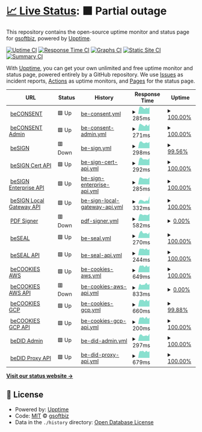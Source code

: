 # [📈 Live Status](https://gsoftbiz.github.io/upptime): <!--live status--> **🟧 Partial outage**

This repository contains the open-source uptime monitor and status page for [gsoftbiz](https://gsoftbiz.github.io/upptime), powered by [Upptime](https://github.com/upptime/upptime).

[![Uptime CI](https://github.com/gsoftbiz/upptime/workflows/Uptime%20CI/badge.svg)](https://github.com/gsoftbiz/upptime/actions?query=workflow%3A%22Uptime+CI%22)
[![Response Time CI](https://github.com/gsoftbiz/upptime/workflows/Response%20Time%20CI/badge.svg)](https://github.com/gsoftbiz/upptime/actions?query=workflow%3A%22Response+Time+CI%22)
[![Graphs CI](https://github.com/gsoftbiz/upptime/workflows/Graphs%20CI/badge.svg)](https://github.com/gsoftbiz/upptime/actions?query=workflow%3A%22Graphs+CI%22)
[![Static Site CI](https://github.com/gsoftbiz/upptime/workflows/Static%20Site%20CI/badge.svg)](https://github.com/gsoftbiz/upptime/actions?query=workflow%3A%22Static+Site+CI%22)
[![Summary CI](https://github.com/gsoftbiz/upptime/workflows/Summary%20CI/badge.svg)](https://github.com/gsoftbiz/upptime/actions?query=workflow%3A%22Summary+CI%22)

With [Upptime](https://upptime.js.org), you can get your own unlimited and free uptime monitor and status page, powered entirely by a GitHub repository. We use [Issues](https://github.com/gsoftbiz/upptime/issues) as incident reports, [Actions](https://github.com/gsoftbiz/upptime/actions) as uptime monitors, and [Pages](https://gsoftbiz.github.io/upptime) for the status page.

<!--start: status pages-->
<!-- This summary is generated by Upptime (https://github.com/upptime/upptime) -->
<!-- Do not edit this manually, your changes will be overwritten -->
<!-- prettier-ignore -->
| URL | Status | History | Response Time | Uptime |
| --- | ------ | ------- | ------------- | ------ |
| <img alt="" src="https://icons.duckduckgo.com/ip3/www.beconsent.tech.ico" height="13"> [beCONSENT](https://www.beconsent.tech) | 🟩 Up | [be-consent.yml](https://github.com/GSoftbiz/upptime/commits/HEAD/history/be-consent.yml) | <details><summary><img alt="Response time graph" src="./graphs/be-consent/response-time-week.png" height="20"> 285ms</summary><br><a href="https://gsoftbiz.github.io/upptime/history/be-consent"><img alt="Response time 362" src="https://img.shields.io/endpoint?url=https%3A%2F%2Fraw.githubusercontent.com%2FGSoftbiz%2Fupptime%2FHEAD%2Fapi%2Fbe-consent%2Fresponse-time.json"></a><br><a href="https://gsoftbiz.github.io/upptime/history/be-consent"><img alt="24-hour response time 311" src="https://img.shields.io/endpoint?url=https%3A%2F%2Fraw.githubusercontent.com%2FGSoftbiz%2Fupptime%2FHEAD%2Fapi%2Fbe-consent%2Fresponse-time-day.json"></a><br><a href="https://gsoftbiz.github.io/upptime/history/be-consent"><img alt="7-day response time 285" src="https://img.shields.io/endpoint?url=https%3A%2F%2Fraw.githubusercontent.com%2FGSoftbiz%2Fupptime%2FHEAD%2Fapi%2Fbe-consent%2Fresponse-time-week.json"></a><br><a href="https://gsoftbiz.github.io/upptime/history/be-consent"><img alt="30-day response time 301" src="https://img.shields.io/endpoint?url=https%3A%2F%2Fraw.githubusercontent.com%2FGSoftbiz%2Fupptime%2FHEAD%2Fapi%2Fbe-consent%2Fresponse-time-month.json"></a><br><a href="https://gsoftbiz.github.io/upptime/history/be-consent"><img alt="1-year response time 362" src="https://img.shields.io/endpoint?url=https%3A%2F%2Fraw.githubusercontent.com%2FGSoftbiz%2Fupptime%2FHEAD%2Fapi%2Fbe-consent%2Fresponse-time-year.json"></a></details> | <details><summary><a href="https://gsoftbiz.github.io/upptime/history/be-consent">100.00%</a></summary><a href="https://gsoftbiz.github.io/upptime/history/be-consent"><img alt="All-time uptime 99.29%" src="https://img.shields.io/endpoint?url=https%3A%2F%2Fraw.githubusercontent.com%2FGSoftbiz%2Fupptime%2FHEAD%2Fapi%2Fbe-consent%2Fuptime.json"></a><br><a href="https://gsoftbiz.github.io/upptime/history/be-consent"><img alt="24-hour uptime 100.00%" src="https://img.shields.io/endpoint?url=https%3A%2F%2Fraw.githubusercontent.com%2FGSoftbiz%2Fupptime%2FHEAD%2Fapi%2Fbe-consent%2Fuptime-day.json"></a><br><a href="https://gsoftbiz.github.io/upptime/history/be-consent"><img alt="7-day uptime 100.00%" src="https://img.shields.io/endpoint?url=https%3A%2F%2Fraw.githubusercontent.com%2FGSoftbiz%2Fupptime%2FHEAD%2Fapi%2Fbe-consent%2Fuptime-week.json"></a><br><a href="https://gsoftbiz.github.io/upptime/history/be-consent"><img alt="30-day uptime 100.00%" src="https://img.shields.io/endpoint?url=https%3A%2F%2Fraw.githubusercontent.com%2FGSoftbiz%2Fupptime%2FHEAD%2Fapi%2Fbe-consent%2Fuptime-month.json"></a><br><a href="https://gsoftbiz.github.io/upptime/history/be-consent"><img alt="1-year uptime 99.29%" src="https://img.shields.io/endpoint?url=https%3A%2F%2Fraw.githubusercontent.com%2FGSoftbiz%2Fupptime%2FHEAD%2Fapi%2Fbe-consent%2Fuptime-year.json"></a></details>
| <img alt="" src="https://icons.duckduckgo.com/ip3/admin.beconsent.tech.ico" height="13"> [beCONSENT Admin](https://admin.beconsent.tech) | 🟩 Up | [be-consent-admin.yml](https://github.com/GSoftbiz/upptime/commits/HEAD/history/be-consent-admin.yml) | <details><summary><img alt="Response time graph" src="./graphs/be-consent-admin/response-time-week.png" height="20"> 271ms</summary><br><a href="https://gsoftbiz.github.io/upptime/history/be-consent-admin"><img alt="Response time 341" src="https://img.shields.io/endpoint?url=https%3A%2F%2Fraw.githubusercontent.com%2FGSoftbiz%2Fupptime%2FHEAD%2Fapi%2Fbe-consent-admin%2Fresponse-time.json"></a><br><a href="https://gsoftbiz.github.io/upptime/history/be-consent-admin"><img alt="24-hour response time 315" src="https://img.shields.io/endpoint?url=https%3A%2F%2Fraw.githubusercontent.com%2FGSoftbiz%2Fupptime%2FHEAD%2Fapi%2Fbe-consent-admin%2Fresponse-time-day.json"></a><br><a href="https://gsoftbiz.github.io/upptime/history/be-consent-admin"><img alt="7-day response time 271" src="https://img.shields.io/endpoint?url=https%3A%2F%2Fraw.githubusercontent.com%2FGSoftbiz%2Fupptime%2FHEAD%2Fapi%2Fbe-consent-admin%2Fresponse-time-week.json"></a><br><a href="https://gsoftbiz.github.io/upptime/history/be-consent-admin"><img alt="30-day response time 280" src="https://img.shields.io/endpoint?url=https%3A%2F%2Fraw.githubusercontent.com%2FGSoftbiz%2Fupptime%2FHEAD%2Fapi%2Fbe-consent-admin%2Fresponse-time-month.json"></a><br><a href="https://gsoftbiz.github.io/upptime/history/be-consent-admin"><img alt="1-year response time 341" src="https://img.shields.io/endpoint?url=https%3A%2F%2Fraw.githubusercontent.com%2FGSoftbiz%2Fupptime%2FHEAD%2Fapi%2Fbe-consent-admin%2Fresponse-time-year.json"></a></details> | <details><summary><a href="https://gsoftbiz.github.io/upptime/history/be-consent-admin">100.00%</a></summary><a href="https://gsoftbiz.github.io/upptime/history/be-consent-admin"><img alt="All-time uptime 99.29%" src="https://img.shields.io/endpoint?url=https%3A%2F%2Fraw.githubusercontent.com%2FGSoftbiz%2Fupptime%2FHEAD%2Fapi%2Fbe-consent-admin%2Fuptime.json"></a><br><a href="https://gsoftbiz.github.io/upptime/history/be-consent-admin"><img alt="24-hour uptime 100.00%" src="https://img.shields.io/endpoint?url=https%3A%2F%2Fraw.githubusercontent.com%2FGSoftbiz%2Fupptime%2FHEAD%2Fapi%2Fbe-consent-admin%2Fuptime-day.json"></a><br><a href="https://gsoftbiz.github.io/upptime/history/be-consent-admin"><img alt="7-day uptime 100.00%" src="https://img.shields.io/endpoint?url=https%3A%2F%2Fraw.githubusercontent.com%2FGSoftbiz%2Fupptime%2FHEAD%2Fapi%2Fbe-consent-admin%2Fuptime-week.json"></a><br><a href="https://gsoftbiz.github.io/upptime/history/be-consent-admin"><img alt="30-day uptime 100.00%" src="https://img.shields.io/endpoint?url=https%3A%2F%2Fraw.githubusercontent.com%2FGSoftbiz%2Fupptime%2FHEAD%2Fapi%2Fbe-consent-admin%2Fuptime-month.json"></a><br><a href="https://gsoftbiz.github.io/upptime/history/be-consent-admin"><img alt="1-year uptime 99.29%" src="https://img.shields.io/endpoint?url=https%3A%2F%2Fraw.githubusercontent.com%2FGSoftbiz%2Fupptime%2FHEAD%2Fapi%2Fbe-consent-admin%2Fuptime-year.json"></a></details>
| <img alt="" src="https://icons.duckduckgo.com/ip3/rst.besign.app.ico" height="13"> [beSIGN](https://rst.besign.app) | 🟥 Down | [be-sign.yml](https://github.com/GSoftbiz/upptime/commits/HEAD/history/be-sign.yml) | <details><summary><img alt="Response time graph" src="./graphs/be-sign/response-time-week.png" height="20"> 298ms</summary><br><a href="https://gsoftbiz.github.io/upptime/history/be-sign"><img alt="Response time 417" src="https://img.shields.io/endpoint?url=https%3A%2F%2Fraw.githubusercontent.com%2FGSoftbiz%2Fupptime%2FHEAD%2Fapi%2Fbe-sign%2Fresponse-time.json"></a><br><a href="https://gsoftbiz.github.io/upptime/history/be-sign"><img alt="24-hour response time 293" src="https://img.shields.io/endpoint?url=https%3A%2F%2Fraw.githubusercontent.com%2FGSoftbiz%2Fupptime%2FHEAD%2Fapi%2Fbe-sign%2Fresponse-time-day.json"></a><br><a href="https://gsoftbiz.github.io/upptime/history/be-sign"><img alt="7-day response time 298" src="https://img.shields.io/endpoint?url=https%3A%2F%2Fraw.githubusercontent.com%2FGSoftbiz%2Fupptime%2FHEAD%2Fapi%2Fbe-sign%2Fresponse-time-week.json"></a><br><a href="https://gsoftbiz.github.io/upptime/history/be-sign"><img alt="30-day response time 305" src="https://img.shields.io/endpoint?url=https%3A%2F%2Fraw.githubusercontent.com%2FGSoftbiz%2Fupptime%2FHEAD%2Fapi%2Fbe-sign%2Fresponse-time-month.json"></a><br><a href="https://gsoftbiz.github.io/upptime/history/be-sign"><img alt="1-year response time 417" src="https://img.shields.io/endpoint?url=https%3A%2F%2Fraw.githubusercontent.com%2FGSoftbiz%2Fupptime%2FHEAD%2Fapi%2Fbe-sign%2Fresponse-time-year.json"></a></details> | <details><summary><a href="https://gsoftbiz.github.io/upptime/history/be-sign">99.56%</a></summary><a href="https://gsoftbiz.github.io/upptime/history/be-sign"><img alt="All-time uptime 97.50%" src="https://img.shields.io/endpoint?url=https%3A%2F%2Fraw.githubusercontent.com%2FGSoftbiz%2Fupptime%2FHEAD%2Fapi%2Fbe-sign%2Fuptime.json"></a><br><a href="https://gsoftbiz.github.io/upptime/history/be-sign"><img alt="24-hour uptime 96.95%" src="https://img.shields.io/endpoint?url=https%3A%2F%2Fraw.githubusercontent.com%2FGSoftbiz%2Fupptime%2FHEAD%2Fapi%2Fbe-sign%2Fuptime-day.json"></a><br><a href="https://gsoftbiz.github.io/upptime/history/be-sign"><img alt="7-day uptime 99.56%" src="https://img.shields.io/endpoint?url=https%3A%2F%2Fraw.githubusercontent.com%2FGSoftbiz%2Fupptime%2FHEAD%2Fapi%2Fbe-sign%2Fuptime-week.json"></a><br><a href="https://gsoftbiz.github.io/upptime/history/be-sign"><img alt="30-day uptime 99.90%" src="https://img.shields.io/endpoint?url=https%3A%2F%2Fraw.githubusercontent.com%2FGSoftbiz%2Fupptime%2FHEAD%2Fapi%2Fbe-sign%2Fuptime-month.json"></a><br><a href="https://gsoftbiz.github.io/upptime/history/be-sign"><img alt="1-year uptime 97.50%" src="https://img.shields.io/endpoint?url=https%3A%2F%2Fraw.githubusercontent.com%2FGSoftbiz%2Fupptime%2FHEAD%2Fapi%2Fbe-sign%2Fuptime-year.json"></a></details>
| <img alt="" src="https://icons.duckduckgo.com/ip3/crt.besign.app.ico" height="13"> [beSIGN Cert API](https://crt.besign.app/api/v1) | 🟩 Up | [be-sign-cert-api.yml](https://github.com/GSoftbiz/upptime/commits/HEAD/history/be-sign-cert-api.yml) | <details><summary><img alt="Response time graph" src="./graphs/be-sign-cert-api/response-time-week.png" height="20"> 292ms</summary><br><a href="https://gsoftbiz.github.io/upptime/history/be-sign-cert-api"><img alt="Response time 290" src="https://img.shields.io/endpoint?url=https%3A%2F%2Fraw.githubusercontent.com%2FGSoftbiz%2Fupptime%2FHEAD%2Fapi%2Fbe-sign-cert-api%2Fresponse-time.json"></a><br><a href="https://gsoftbiz.github.io/upptime/history/be-sign-cert-api"><img alt="24-hour response time 321" src="https://img.shields.io/endpoint?url=https%3A%2F%2Fraw.githubusercontent.com%2FGSoftbiz%2Fupptime%2FHEAD%2Fapi%2Fbe-sign-cert-api%2Fresponse-time-day.json"></a><br><a href="https://gsoftbiz.github.io/upptime/history/be-sign-cert-api"><img alt="7-day response time 292" src="https://img.shields.io/endpoint?url=https%3A%2F%2Fraw.githubusercontent.com%2FGSoftbiz%2Fupptime%2FHEAD%2Fapi%2Fbe-sign-cert-api%2Fresponse-time-week.json"></a><br><a href="https://gsoftbiz.github.io/upptime/history/be-sign-cert-api"><img alt="30-day response time 296" src="https://img.shields.io/endpoint?url=https%3A%2F%2Fraw.githubusercontent.com%2FGSoftbiz%2Fupptime%2FHEAD%2Fapi%2Fbe-sign-cert-api%2Fresponse-time-month.json"></a><br><a href="https://gsoftbiz.github.io/upptime/history/be-sign-cert-api"><img alt="1-year response time 290" src="https://img.shields.io/endpoint?url=https%3A%2F%2Fraw.githubusercontent.com%2FGSoftbiz%2Fupptime%2FHEAD%2Fapi%2Fbe-sign-cert-api%2Fresponse-time-year.json"></a></details> | <details><summary><a href="https://gsoftbiz.github.io/upptime/history/be-sign-cert-api">100.00%</a></summary><a href="https://gsoftbiz.github.io/upptime/history/be-sign-cert-api"><img alt="All-time uptime 99.82%" src="https://img.shields.io/endpoint?url=https%3A%2F%2Fraw.githubusercontent.com%2FGSoftbiz%2Fupptime%2FHEAD%2Fapi%2Fbe-sign-cert-api%2Fuptime.json"></a><br><a href="https://gsoftbiz.github.io/upptime/history/be-sign-cert-api"><img alt="24-hour uptime 100.00%" src="https://img.shields.io/endpoint?url=https%3A%2F%2Fraw.githubusercontent.com%2FGSoftbiz%2Fupptime%2FHEAD%2Fapi%2Fbe-sign-cert-api%2Fuptime-day.json"></a><br><a href="https://gsoftbiz.github.io/upptime/history/be-sign-cert-api"><img alt="7-day uptime 100.00%" src="https://img.shields.io/endpoint?url=https%3A%2F%2Fraw.githubusercontent.com%2FGSoftbiz%2Fupptime%2FHEAD%2Fapi%2Fbe-sign-cert-api%2Fuptime-week.json"></a><br><a href="https://gsoftbiz.github.io/upptime/history/be-sign-cert-api"><img alt="30-day uptime 100.00%" src="https://img.shields.io/endpoint?url=https%3A%2F%2Fraw.githubusercontent.com%2FGSoftbiz%2Fupptime%2FHEAD%2Fapi%2Fbe-sign-cert-api%2Fuptime-month.json"></a><br><a href="https://gsoftbiz.github.io/upptime/history/be-sign-cert-api"><img alt="1-year uptime 99.82%" src="https://img.shields.io/endpoint?url=https%3A%2F%2Fraw.githubusercontent.com%2FGSoftbiz%2Fupptime%2FHEAD%2Fapi%2Fbe-sign-cert-api%2Fuptime-year.json"></a></details>
| <img alt="" src="https://icons.duckduckgo.com/ip3/enterprise.besign.app.ico" height="13"> [beSIGN Enterprise API](https://enterprise.besign.app/api/v1) | 🟩 Up | [be-sign-enterprise-api.yml](https://github.com/GSoftbiz/upptime/commits/HEAD/history/be-sign-enterprise-api.yml) | <details><summary><img alt="Response time graph" src="./graphs/be-sign-enterprise-api/response-time-week.png" height="20"> 285ms</summary><br><a href="https://gsoftbiz.github.io/upptime/history/be-sign-enterprise-api"><img alt="Response time 316" src="https://img.shields.io/endpoint?url=https%3A%2F%2Fraw.githubusercontent.com%2FGSoftbiz%2Fupptime%2FHEAD%2Fapi%2Fbe-sign-enterprise-api%2Fresponse-time.json"></a><br><a href="https://gsoftbiz.github.io/upptime/history/be-sign-enterprise-api"><img alt="24-hour response time 329" src="https://img.shields.io/endpoint?url=https%3A%2F%2Fraw.githubusercontent.com%2FGSoftbiz%2Fupptime%2FHEAD%2Fapi%2Fbe-sign-enterprise-api%2Fresponse-time-day.json"></a><br><a href="https://gsoftbiz.github.io/upptime/history/be-sign-enterprise-api"><img alt="7-day response time 285" src="https://img.shields.io/endpoint?url=https%3A%2F%2Fraw.githubusercontent.com%2FGSoftbiz%2Fupptime%2FHEAD%2Fapi%2Fbe-sign-enterprise-api%2Fresponse-time-week.json"></a><br><a href="https://gsoftbiz.github.io/upptime/history/be-sign-enterprise-api"><img alt="30-day response time 286" src="https://img.shields.io/endpoint?url=https%3A%2F%2Fraw.githubusercontent.com%2FGSoftbiz%2Fupptime%2FHEAD%2Fapi%2Fbe-sign-enterprise-api%2Fresponse-time-month.json"></a><br><a href="https://gsoftbiz.github.io/upptime/history/be-sign-enterprise-api"><img alt="1-year response time 316" src="https://img.shields.io/endpoint?url=https%3A%2F%2Fraw.githubusercontent.com%2FGSoftbiz%2Fupptime%2FHEAD%2Fapi%2Fbe-sign-enterprise-api%2Fresponse-time-year.json"></a></details> | <details><summary><a href="https://gsoftbiz.github.io/upptime/history/be-sign-enterprise-api">100.00%</a></summary><a href="https://gsoftbiz.github.io/upptime/history/be-sign-enterprise-api"><img alt="All-time uptime 98.75%" src="https://img.shields.io/endpoint?url=https%3A%2F%2Fraw.githubusercontent.com%2FGSoftbiz%2Fupptime%2FHEAD%2Fapi%2Fbe-sign-enterprise-api%2Fuptime.json"></a><br><a href="https://gsoftbiz.github.io/upptime/history/be-sign-enterprise-api"><img alt="24-hour uptime 100.00%" src="https://img.shields.io/endpoint?url=https%3A%2F%2Fraw.githubusercontent.com%2FGSoftbiz%2Fupptime%2FHEAD%2Fapi%2Fbe-sign-enterprise-api%2Fuptime-day.json"></a><br><a href="https://gsoftbiz.github.io/upptime/history/be-sign-enterprise-api"><img alt="7-day uptime 100.00%" src="https://img.shields.io/endpoint?url=https%3A%2F%2Fraw.githubusercontent.com%2FGSoftbiz%2Fupptime%2FHEAD%2Fapi%2Fbe-sign-enterprise-api%2Fuptime-week.json"></a><br><a href="https://gsoftbiz.github.io/upptime/history/be-sign-enterprise-api"><img alt="30-day uptime 100.00%" src="https://img.shields.io/endpoint?url=https%3A%2F%2Fraw.githubusercontent.com%2FGSoftbiz%2Fupptime%2FHEAD%2Fapi%2Fbe-sign-enterprise-api%2Fuptime-month.json"></a><br><a href="https://gsoftbiz.github.io/upptime/history/be-sign-enterprise-api"><img alt="1-year uptime 98.75%" src="https://img.shields.io/endpoint?url=https%3A%2F%2Fraw.githubusercontent.com%2FGSoftbiz%2Fupptime%2FHEAD%2Fapi%2Fbe-sign-enterprise-api%2Fuptime-year.json"></a></details>
| <img alt="" src="https://icons.duckduckgo.com/ip3/localgw.besign.app.ico" height="13"> [beSIGN Local Gateway API](https://localgw.besign.app/api/v1) | 🟩 Up | [be-sign-local-gateway-api.yml](https://github.com/GSoftbiz/upptime/commits/HEAD/history/be-sign-local-gateway-api.yml) | <details><summary><img alt="Response time graph" src="./graphs/be-sign-local-gateway-api/response-time-week.png" height="20"> 332ms</summary><br><a href="https://gsoftbiz.github.io/upptime/history/be-sign-local-gateway-api"><img alt="Response time 309" src="https://img.shields.io/endpoint?url=https%3A%2F%2Fraw.githubusercontent.com%2FGSoftbiz%2Fupptime%2FHEAD%2Fapi%2Fbe-sign-local-gateway-api%2Fresponse-time.json"></a><br><a href="https://gsoftbiz.github.io/upptime/history/be-sign-local-gateway-api"><img alt="24-hour response time 676" src="https://img.shields.io/endpoint?url=https%3A%2F%2Fraw.githubusercontent.com%2FGSoftbiz%2Fupptime%2FHEAD%2Fapi%2Fbe-sign-local-gateway-api%2Fresponse-time-day.json"></a><br><a href="https://gsoftbiz.github.io/upptime/history/be-sign-local-gateway-api"><img alt="7-day response time 332" src="https://img.shields.io/endpoint?url=https%3A%2F%2Fraw.githubusercontent.com%2FGSoftbiz%2Fupptime%2FHEAD%2Fapi%2Fbe-sign-local-gateway-api%2Fresponse-time-week.json"></a><br><a href="https://gsoftbiz.github.io/upptime/history/be-sign-local-gateway-api"><img alt="30-day response time 303" src="https://img.shields.io/endpoint?url=https%3A%2F%2Fraw.githubusercontent.com%2FGSoftbiz%2Fupptime%2FHEAD%2Fapi%2Fbe-sign-local-gateway-api%2Fresponse-time-month.json"></a><br><a href="https://gsoftbiz.github.io/upptime/history/be-sign-local-gateway-api"><img alt="1-year response time 309" src="https://img.shields.io/endpoint?url=https%3A%2F%2Fraw.githubusercontent.com%2FGSoftbiz%2Fupptime%2FHEAD%2Fapi%2Fbe-sign-local-gateway-api%2Fresponse-time-year.json"></a></details> | <details><summary><a href="https://gsoftbiz.github.io/upptime/history/be-sign-local-gateway-api">100.00%</a></summary><a href="https://gsoftbiz.github.io/upptime/history/be-sign-local-gateway-api"><img alt="All-time uptime 98.74%" src="https://img.shields.io/endpoint?url=https%3A%2F%2Fraw.githubusercontent.com%2FGSoftbiz%2Fupptime%2FHEAD%2Fapi%2Fbe-sign-local-gateway-api%2Fuptime.json"></a><br><a href="https://gsoftbiz.github.io/upptime/history/be-sign-local-gateway-api"><img alt="24-hour uptime 100.00%" src="https://img.shields.io/endpoint?url=https%3A%2F%2Fraw.githubusercontent.com%2FGSoftbiz%2Fupptime%2FHEAD%2Fapi%2Fbe-sign-local-gateway-api%2Fuptime-day.json"></a><br><a href="https://gsoftbiz.github.io/upptime/history/be-sign-local-gateway-api"><img alt="7-day uptime 100.00%" src="https://img.shields.io/endpoint?url=https%3A%2F%2Fraw.githubusercontent.com%2FGSoftbiz%2Fupptime%2FHEAD%2Fapi%2Fbe-sign-local-gateway-api%2Fuptime-week.json"></a><br><a href="https://gsoftbiz.github.io/upptime/history/be-sign-local-gateway-api"><img alt="30-day uptime 100.00%" src="https://img.shields.io/endpoint?url=https%3A%2F%2Fraw.githubusercontent.com%2FGSoftbiz%2Fupptime%2FHEAD%2Fapi%2Fbe-sign-local-gateway-api%2Fuptime-month.json"></a><br><a href="https://gsoftbiz.github.io/upptime/history/be-sign-local-gateway-api"><img alt="1-year uptime 98.74%" src="https://img.shields.io/endpoint?url=https%3A%2F%2Fraw.githubusercontent.com%2FGSoftbiz%2Fupptime%2FHEAD%2Fapi%2Fbe-sign-local-gateway-api%2Fuptime-year.json"></a></details>
| <img alt="" src="https://icons.duckduckgo.com/ip3/pdfsigner.besign.app.ico" height="13"> [PDF Signer](https://pdfsigner.besign.app) | 🟥 Down | [pdf-signer.yml](https://github.com/GSoftbiz/upptime/commits/HEAD/history/pdf-signer.yml) | <details><summary><img alt="Response time graph" src="./graphs/pdf-signer/response-time-week.png" height="20"> 582ms</summary><br><a href="https://gsoftbiz.github.io/upptime/history/pdf-signer"><img alt="Response time 836" src="https://img.shields.io/endpoint?url=https%3A%2F%2Fraw.githubusercontent.com%2FGSoftbiz%2Fupptime%2FHEAD%2Fapi%2Fpdf-signer%2Fresponse-time.json"></a><br><a href="https://gsoftbiz.github.io/upptime/history/pdf-signer"><img alt="24-hour response time 674" src="https://img.shields.io/endpoint?url=https%3A%2F%2Fraw.githubusercontent.com%2FGSoftbiz%2Fupptime%2FHEAD%2Fapi%2Fpdf-signer%2Fresponse-time-day.json"></a><br><a href="https://gsoftbiz.github.io/upptime/history/pdf-signer"><img alt="7-day response time 582" src="https://img.shields.io/endpoint?url=https%3A%2F%2Fraw.githubusercontent.com%2FGSoftbiz%2Fupptime%2FHEAD%2Fapi%2Fpdf-signer%2Fresponse-time-week.json"></a><br><a href="https://gsoftbiz.github.io/upptime/history/pdf-signer"><img alt="30-day response time 708" src="https://img.shields.io/endpoint?url=https%3A%2F%2Fraw.githubusercontent.com%2FGSoftbiz%2Fupptime%2FHEAD%2Fapi%2Fpdf-signer%2Fresponse-time-month.json"></a><br><a href="https://gsoftbiz.github.io/upptime/history/pdf-signer"><img alt="1-year response time 836" src="https://img.shields.io/endpoint?url=https%3A%2F%2Fraw.githubusercontent.com%2FGSoftbiz%2Fupptime%2FHEAD%2Fapi%2Fpdf-signer%2Fresponse-time-year.json"></a></details> | <details><summary><a href="https://gsoftbiz.github.io/upptime/history/pdf-signer">0.00%</a></summary><a href="https://gsoftbiz.github.io/upptime/history/pdf-signer"><img alt="All-time uptime 0.00%" src="https://img.shields.io/endpoint?url=https%3A%2F%2Fraw.githubusercontent.com%2FGSoftbiz%2Fupptime%2FHEAD%2Fapi%2Fpdf-signer%2Fuptime.json"></a><br><a href="https://gsoftbiz.github.io/upptime/history/pdf-signer"><img alt="24-hour uptime 0.00%" src="https://img.shields.io/endpoint?url=https%3A%2F%2Fraw.githubusercontent.com%2FGSoftbiz%2Fupptime%2FHEAD%2Fapi%2Fpdf-signer%2Fuptime-day.json"></a><br><a href="https://gsoftbiz.github.io/upptime/history/pdf-signer"><img alt="7-day uptime 0.00%" src="https://img.shields.io/endpoint?url=https%3A%2F%2Fraw.githubusercontent.com%2FGSoftbiz%2Fupptime%2FHEAD%2Fapi%2Fpdf-signer%2Fuptime-week.json"></a><br><a href="https://gsoftbiz.github.io/upptime/history/pdf-signer"><img alt="30-day uptime 1.38%" src="https://img.shields.io/endpoint?url=https%3A%2F%2Fraw.githubusercontent.com%2FGSoftbiz%2Fupptime%2FHEAD%2Fapi%2Fpdf-signer%2Fuptime-month.json"></a><br><a href="https://gsoftbiz.github.io/upptime/history/pdf-signer"><img alt="1-year uptime 0.00%" src="https://img.shields.io/endpoint?url=https%3A%2F%2Fraw.githubusercontent.com%2FGSoftbiz%2Fupptime%2FHEAD%2Fapi%2Fpdf-signer%2Fuptime-year.json"></a></details>
| <img alt="" src="https://icons.duckduckgo.com/ip3/beseal.besign.app.ico" height="13"> [beSEAL](https://beseal.besign.app) | 🟩 Up | [be-seal.yml](https://github.com/GSoftbiz/upptime/commits/HEAD/history/be-seal.yml) | <details><summary><img alt="Response time graph" src="./graphs/be-seal/response-time-week.png" height="20"> 270ms</summary><br><a href="https://gsoftbiz.github.io/upptime/history/be-seal"><img alt="Response time 332" src="https://img.shields.io/endpoint?url=https%3A%2F%2Fraw.githubusercontent.com%2FGSoftbiz%2Fupptime%2FHEAD%2Fapi%2Fbe-seal%2Fresponse-time.json"></a><br><a href="https://gsoftbiz.github.io/upptime/history/be-seal"><img alt="24-hour response time 294" src="https://img.shields.io/endpoint?url=https%3A%2F%2Fraw.githubusercontent.com%2FGSoftbiz%2Fupptime%2FHEAD%2Fapi%2Fbe-seal%2Fresponse-time-day.json"></a><br><a href="https://gsoftbiz.github.io/upptime/history/be-seal"><img alt="7-day response time 270" src="https://img.shields.io/endpoint?url=https%3A%2F%2Fraw.githubusercontent.com%2FGSoftbiz%2Fupptime%2FHEAD%2Fapi%2Fbe-seal%2Fresponse-time-week.json"></a><br><a href="https://gsoftbiz.github.io/upptime/history/be-seal"><img alt="30-day response time 281" src="https://img.shields.io/endpoint?url=https%3A%2F%2Fraw.githubusercontent.com%2FGSoftbiz%2Fupptime%2FHEAD%2Fapi%2Fbe-seal%2Fresponse-time-month.json"></a><br><a href="https://gsoftbiz.github.io/upptime/history/be-seal"><img alt="1-year response time 332" src="https://img.shields.io/endpoint?url=https%3A%2F%2Fraw.githubusercontent.com%2FGSoftbiz%2Fupptime%2FHEAD%2Fapi%2Fbe-seal%2Fresponse-time-year.json"></a></details> | <details><summary><a href="https://gsoftbiz.github.io/upptime/history/be-seal">100.00%</a></summary><a href="https://gsoftbiz.github.io/upptime/history/be-seal"><img alt="All-time uptime 97.09%" src="https://img.shields.io/endpoint?url=https%3A%2F%2Fraw.githubusercontent.com%2FGSoftbiz%2Fupptime%2FHEAD%2Fapi%2Fbe-seal%2Fuptime.json"></a><br><a href="https://gsoftbiz.github.io/upptime/history/be-seal"><img alt="24-hour uptime 100.00%" src="https://img.shields.io/endpoint?url=https%3A%2F%2Fraw.githubusercontent.com%2FGSoftbiz%2Fupptime%2FHEAD%2Fapi%2Fbe-seal%2Fuptime-day.json"></a><br><a href="https://gsoftbiz.github.io/upptime/history/be-seal"><img alt="7-day uptime 100.00%" src="https://img.shields.io/endpoint?url=https%3A%2F%2Fraw.githubusercontent.com%2FGSoftbiz%2Fupptime%2FHEAD%2Fapi%2Fbe-seal%2Fuptime-week.json"></a><br><a href="https://gsoftbiz.github.io/upptime/history/be-seal"><img alt="30-day uptime 100.00%" src="https://img.shields.io/endpoint?url=https%3A%2F%2Fraw.githubusercontent.com%2FGSoftbiz%2Fupptime%2FHEAD%2Fapi%2Fbe-seal%2Fuptime-month.json"></a><br><a href="https://gsoftbiz.github.io/upptime/history/be-seal"><img alt="1-year uptime 97.09%" src="https://img.shields.io/endpoint?url=https%3A%2F%2Fraw.githubusercontent.com%2FGSoftbiz%2Fupptime%2FHEAD%2Fapi%2Fbe-seal%2Fuptime-year.json"></a></details>
| <img alt="" src="https://icons.duckduckgo.com/ip3/beseal.besign.app.ico" height="13"> [beSEAL API](https://beseal.besign.app/api) | 🟩 Up | [be-seal-api.yml](https://github.com/GSoftbiz/upptime/commits/HEAD/history/be-seal-api.yml) | <details><summary><img alt="Response time graph" src="./graphs/be-seal-api/response-time-week.png" height="20"> 244ms</summary><br><a href="https://gsoftbiz.github.io/upptime/history/be-seal-api"><img alt="Response time 310" src="https://img.shields.io/endpoint?url=https%3A%2F%2Fraw.githubusercontent.com%2FGSoftbiz%2Fupptime%2FHEAD%2Fapi%2Fbe-seal-api%2Fresponse-time.json"></a><br><a href="https://gsoftbiz.github.io/upptime/history/be-seal-api"><img alt="24-hour response time 237" src="https://img.shields.io/endpoint?url=https%3A%2F%2Fraw.githubusercontent.com%2FGSoftbiz%2Fupptime%2FHEAD%2Fapi%2Fbe-seal-api%2Fresponse-time-day.json"></a><br><a href="https://gsoftbiz.github.io/upptime/history/be-seal-api"><img alt="7-day response time 244" src="https://img.shields.io/endpoint?url=https%3A%2F%2Fraw.githubusercontent.com%2FGSoftbiz%2Fupptime%2FHEAD%2Fapi%2Fbe-seal-api%2Fresponse-time-week.json"></a><br><a href="https://gsoftbiz.github.io/upptime/history/be-seal-api"><img alt="30-day response time 255" src="https://img.shields.io/endpoint?url=https%3A%2F%2Fraw.githubusercontent.com%2FGSoftbiz%2Fupptime%2FHEAD%2Fapi%2Fbe-seal-api%2Fresponse-time-month.json"></a><br><a href="https://gsoftbiz.github.io/upptime/history/be-seal-api"><img alt="1-year response time 310" src="https://img.shields.io/endpoint?url=https%3A%2F%2Fraw.githubusercontent.com%2FGSoftbiz%2Fupptime%2FHEAD%2Fapi%2Fbe-seal-api%2Fresponse-time-year.json"></a></details> | <details><summary><a href="https://gsoftbiz.github.io/upptime/history/be-seal-api">100.00%</a></summary><a href="https://gsoftbiz.github.io/upptime/history/be-seal-api"><img alt="All-time uptime 98.72%" src="https://img.shields.io/endpoint?url=https%3A%2F%2Fraw.githubusercontent.com%2FGSoftbiz%2Fupptime%2FHEAD%2Fapi%2Fbe-seal-api%2Fuptime.json"></a><br><a href="https://gsoftbiz.github.io/upptime/history/be-seal-api"><img alt="24-hour uptime 100.00%" src="https://img.shields.io/endpoint?url=https%3A%2F%2Fraw.githubusercontent.com%2FGSoftbiz%2Fupptime%2FHEAD%2Fapi%2Fbe-seal-api%2Fuptime-day.json"></a><br><a href="https://gsoftbiz.github.io/upptime/history/be-seal-api"><img alt="7-day uptime 100.00%" src="https://img.shields.io/endpoint?url=https%3A%2F%2Fraw.githubusercontent.com%2FGSoftbiz%2Fupptime%2FHEAD%2Fapi%2Fbe-seal-api%2Fuptime-week.json"></a><br><a href="https://gsoftbiz.github.io/upptime/history/be-seal-api"><img alt="30-day uptime 100.00%" src="https://img.shields.io/endpoint?url=https%3A%2F%2Fraw.githubusercontent.com%2FGSoftbiz%2Fupptime%2FHEAD%2Fapi%2Fbe-seal-api%2Fuptime-month.json"></a><br><a href="https://gsoftbiz.github.io/upptime/history/be-seal-api"><img alt="1-year uptime 98.72%" src="https://img.shields.io/endpoint?url=https%3A%2F%2Fraw.githubusercontent.com%2FGSoftbiz%2Fupptime%2FHEAD%2Fapi%2Fbe-seal-api%2Fuptime-year.json"></a></details>
| <img alt="" src="https://icons.duckduckgo.com/ip3/www.becookies.tech.ico" height="13"> [beCOOKIES AWS](https://www.becookies.tech) | 🟩 Up | [be-cookies-aws.yml](https://github.com/GSoftbiz/upptime/commits/HEAD/history/be-cookies-aws.yml) | <details><summary><img alt="Response time graph" src="./graphs/be-cookies-aws/response-time-week.png" height="20"> 649ms</summary><br><a href="https://gsoftbiz.github.io/upptime/history/be-cookies-aws"><img alt="Response time 707" src="https://img.shields.io/endpoint?url=https%3A%2F%2Fraw.githubusercontent.com%2FGSoftbiz%2Fupptime%2FHEAD%2Fapi%2Fbe-cookies-aws%2Fresponse-time.json"></a><br><a href="https://gsoftbiz.github.io/upptime/history/be-cookies-aws"><img alt="24-hour response time 668" src="https://img.shields.io/endpoint?url=https%3A%2F%2Fraw.githubusercontent.com%2FGSoftbiz%2Fupptime%2FHEAD%2Fapi%2Fbe-cookies-aws%2Fresponse-time-day.json"></a><br><a href="https://gsoftbiz.github.io/upptime/history/be-cookies-aws"><img alt="7-day response time 649" src="https://img.shields.io/endpoint?url=https%3A%2F%2Fraw.githubusercontent.com%2FGSoftbiz%2Fupptime%2FHEAD%2Fapi%2Fbe-cookies-aws%2Fresponse-time-week.json"></a><br><a href="https://gsoftbiz.github.io/upptime/history/be-cookies-aws"><img alt="30-day response time 690" src="https://img.shields.io/endpoint?url=https%3A%2F%2Fraw.githubusercontent.com%2FGSoftbiz%2Fupptime%2FHEAD%2Fapi%2Fbe-cookies-aws%2Fresponse-time-month.json"></a><br><a href="https://gsoftbiz.github.io/upptime/history/be-cookies-aws"><img alt="1-year response time 707" src="https://img.shields.io/endpoint?url=https%3A%2F%2Fraw.githubusercontent.com%2FGSoftbiz%2Fupptime%2FHEAD%2Fapi%2Fbe-cookies-aws%2Fresponse-time-year.json"></a></details> | <details><summary><a href="https://gsoftbiz.github.io/upptime/history/be-cookies-aws">100.00%</a></summary><a href="https://gsoftbiz.github.io/upptime/history/be-cookies-aws"><img alt="All-time uptime 96.18%" src="https://img.shields.io/endpoint?url=https%3A%2F%2Fraw.githubusercontent.com%2FGSoftbiz%2Fupptime%2FHEAD%2Fapi%2Fbe-cookies-aws%2Fuptime.json"></a><br><a href="https://gsoftbiz.github.io/upptime/history/be-cookies-aws"><img alt="24-hour uptime 100.00%" src="https://img.shields.io/endpoint?url=https%3A%2F%2Fraw.githubusercontent.com%2FGSoftbiz%2Fupptime%2FHEAD%2Fapi%2Fbe-cookies-aws%2Fuptime-day.json"></a><br><a href="https://gsoftbiz.github.io/upptime/history/be-cookies-aws"><img alt="7-day uptime 100.00%" src="https://img.shields.io/endpoint?url=https%3A%2F%2Fraw.githubusercontent.com%2FGSoftbiz%2Fupptime%2FHEAD%2Fapi%2Fbe-cookies-aws%2Fuptime-week.json"></a><br><a href="https://gsoftbiz.github.io/upptime/history/be-cookies-aws"><img alt="30-day uptime 100.00%" src="https://img.shields.io/endpoint?url=https%3A%2F%2Fraw.githubusercontent.com%2FGSoftbiz%2Fupptime%2FHEAD%2Fapi%2Fbe-cookies-aws%2Fuptime-month.json"></a><br><a href="https://gsoftbiz.github.io/upptime/history/be-cookies-aws"><img alt="1-year uptime 96.18%" src="https://img.shields.io/endpoint?url=https%3A%2F%2Fraw.githubusercontent.com%2FGSoftbiz%2Fupptime%2FHEAD%2Fapi%2Fbe-cookies-aws%2Fuptime-year.json"></a></details>
| <img alt="" src="https://icons.duckduckgo.com/ip3/core.becookies.tech.ico" height="13"> [beCOOKIES AWS API](https://core.becookies.tech) | 🟥 Down | [be-cookies-aws-api.yml](https://github.com/GSoftbiz/upptime/commits/HEAD/history/be-cookies-aws-api.yml) | <details><summary><img alt="Response time graph" src="./graphs/be-cookies-aws-api/response-time-week.png" height="20"> 833ms</summary><br><a href="https://gsoftbiz.github.io/upptime/history/be-cookies-aws-api"><img alt="Response time 861" src="https://img.shields.io/endpoint?url=https%3A%2F%2Fraw.githubusercontent.com%2FGSoftbiz%2Fupptime%2FHEAD%2Fapi%2Fbe-cookies-aws-api%2Fresponse-time.json"></a><br><a href="https://gsoftbiz.github.io/upptime/history/be-cookies-aws-api"><img alt="24-hour response time 906" src="https://img.shields.io/endpoint?url=https%3A%2F%2Fraw.githubusercontent.com%2FGSoftbiz%2Fupptime%2FHEAD%2Fapi%2Fbe-cookies-aws-api%2Fresponse-time-day.json"></a><br><a href="https://gsoftbiz.github.io/upptime/history/be-cookies-aws-api"><img alt="7-day response time 833" src="https://img.shields.io/endpoint?url=https%3A%2F%2Fraw.githubusercontent.com%2FGSoftbiz%2Fupptime%2FHEAD%2Fapi%2Fbe-cookies-aws-api%2Fresponse-time-week.json"></a><br><a href="https://gsoftbiz.github.io/upptime/history/be-cookies-aws-api"><img alt="30-day response time 843" src="https://img.shields.io/endpoint?url=https%3A%2F%2Fraw.githubusercontent.com%2FGSoftbiz%2Fupptime%2FHEAD%2Fapi%2Fbe-cookies-aws-api%2Fresponse-time-month.json"></a><br><a href="https://gsoftbiz.github.io/upptime/history/be-cookies-aws-api"><img alt="1-year response time 861" src="https://img.shields.io/endpoint?url=https%3A%2F%2Fraw.githubusercontent.com%2FGSoftbiz%2Fupptime%2FHEAD%2Fapi%2Fbe-cookies-aws-api%2Fresponse-time-year.json"></a></details> | <details><summary><a href="https://gsoftbiz.github.io/upptime/history/be-cookies-aws-api">0.00%</a></summary><a href="https://gsoftbiz.github.io/upptime/history/be-cookies-aws-api"><img alt="All-time uptime 0.00%" src="https://img.shields.io/endpoint?url=https%3A%2F%2Fraw.githubusercontent.com%2FGSoftbiz%2Fupptime%2FHEAD%2Fapi%2Fbe-cookies-aws-api%2Fuptime.json"></a><br><a href="https://gsoftbiz.github.io/upptime/history/be-cookies-aws-api"><img alt="24-hour uptime 0.00%" src="https://img.shields.io/endpoint?url=https%3A%2F%2Fraw.githubusercontent.com%2FGSoftbiz%2Fupptime%2FHEAD%2Fapi%2Fbe-cookies-aws-api%2Fuptime-day.json"></a><br><a href="https://gsoftbiz.github.io/upptime/history/be-cookies-aws-api"><img alt="7-day uptime 0.00%" src="https://img.shields.io/endpoint?url=https%3A%2F%2Fraw.githubusercontent.com%2FGSoftbiz%2Fupptime%2FHEAD%2Fapi%2Fbe-cookies-aws-api%2Fuptime-week.json"></a><br><a href="https://gsoftbiz.github.io/upptime/history/be-cookies-aws-api"><img alt="30-day uptime 1.38%" src="https://img.shields.io/endpoint?url=https%3A%2F%2Fraw.githubusercontent.com%2FGSoftbiz%2Fupptime%2FHEAD%2Fapi%2Fbe-cookies-aws-api%2Fuptime-month.json"></a><br><a href="https://gsoftbiz.github.io/upptime/history/be-cookies-aws-api"><img alt="1-year uptime 0.00%" src="https://img.shields.io/endpoint?url=https%3A%2F%2Fraw.githubusercontent.com%2FGSoftbiz%2Fupptime%2FHEAD%2Fapi%2Fbe-cookies-aws-api%2Fuptime-year.json"></a></details>
| <img alt="" src="https://icons.duckduckgo.com/ip3/prod.becookies.tech.ico" height="13"> [beCOOKIES GCP](https://prod.becookies.tech) | 🟩 Up | [be-cookies-gcp.yml](https://github.com/GSoftbiz/upptime/commits/HEAD/history/be-cookies-gcp.yml) | <details><summary><img alt="Response time graph" src="./graphs/be-cookies-gcp/response-time-week.png" height="20"> 660ms</summary><br><a href="https://gsoftbiz.github.io/upptime/history/be-cookies-gcp"><img alt="Response time 682" src="https://img.shields.io/endpoint?url=https%3A%2F%2Fraw.githubusercontent.com%2FGSoftbiz%2Fupptime%2FHEAD%2Fapi%2Fbe-cookies-gcp%2Fresponse-time.json"></a><br><a href="https://gsoftbiz.github.io/upptime/history/be-cookies-gcp"><img alt="24-hour response time 673" src="https://img.shields.io/endpoint?url=https%3A%2F%2Fraw.githubusercontent.com%2FGSoftbiz%2Fupptime%2FHEAD%2Fapi%2Fbe-cookies-gcp%2Fresponse-time-day.json"></a><br><a href="https://gsoftbiz.github.io/upptime/history/be-cookies-gcp"><img alt="7-day response time 660" src="https://img.shields.io/endpoint?url=https%3A%2F%2Fraw.githubusercontent.com%2FGSoftbiz%2Fupptime%2FHEAD%2Fapi%2Fbe-cookies-gcp%2Fresponse-time-week.json"></a><br><a href="https://gsoftbiz.github.io/upptime/history/be-cookies-gcp"><img alt="30-day response time 672" src="https://img.shields.io/endpoint?url=https%3A%2F%2Fraw.githubusercontent.com%2FGSoftbiz%2Fupptime%2FHEAD%2Fapi%2Fbe-cookies-gcp%2Fresponse-time-month.json"></a><br><a href="https://gsoftbiz.github.io/upptime/history/be-cookies-gcp"><img alt="1-year response time 682" src="https://img.shields.io/endpoint?url=https%3A%2F%2Fraw.githubusercontent.com%2FGSoftbiz%2Fupptime%2FHEAD%2Fapi%2Fbe-cookies-gcp%2Fresponse-time-year.json"></a></details> | <details><summary><a href="https://gsoftbiz.github.io/upptime/history/be-cookies-gcp">99.88%</a></summary><a href="https://gsoftbiz.github.io/upptime/history/be-cookies-gcp"><img alt="All-time uptime 95.66%" src="https://img.shields.io/endpoint?url=https%3A%2F%2Fraw.githubusercontent.com%2FGSoftbiz%2Fupptime%2FHEAD%2Fapi%2Fbe-cookies-gcp%2Fuptime.json"></a><br><a href="https://gsoftbiz.github.io/upptime/history/be-cookies-gcp"><img alt="24-hour uptime 99.14%" src="https://img.shields.io/endpoint?url=https%3A%2F%2Fraw.githubusercontent.com%2FGSoftbiz%2Fupptime%2FHEAD%2Fapi%2Fbe-cookies-gcp%2Fuptime-day.json"></a><br><a href="https://gsoftbiz.github.io/upptime/history/be-cookies-gcp"><img alt="7-day uptime 99.88%" src="https://img.shields.io/endpoint?url=https%3A%2F%2Fraw.githubusercontent.com%2FGSoftbiz%2Fupptime%2FHEAD%2Fapi%2Fbe-cookies-gcp%2Fuptime-week.json"></a><br><a href="https://gsoftbiz.github.io/upptime/history/be-cookies-gcp"><img alt="30-day uptime 99.97%" src="https://img.shields.io/endpoint?url=https%3A%2F%2Fraw.githubusercontent.com%2FGSoftbiz%2Fupptime%2FHEAD%2Fapi%2Fbe-cookies-gcp%2Fuptime-month.json"></a><br><a href="https://gsoftbiz.github.io/upptime/history/be-cookies-gcp"><img alt="1-year uptime 95.66%" src="https://img.shields.io/endpoint?url=https%3A%2F%2Fraw.githubusercontent.com%2FGSoftbiz%2Fupptime%2FHEAD%2Fapi%2Fbe-cookies-gcp%2Fuptime-year.json"></a></details>
| <img alt="" src="https://icons.duckduckgo.com/ip3/prod.becookies.tech.ico" height="13"> [beCOOKIES GCP API](https://prod.becookies.tech/api) | 🟩 Up | [be-cookies-gcp-api.yml](https://github.com/GSoftbiz/upptime/commits/HEAD/history/be-cookies-gcp-api.yml) | <details><summary><img alt="Response time graph" src="./graphs/be-cookies-gcp-api/response-time-week.png" height="20"> 200ms</summary><br><a href="https://gsoftbiz.github.io/upptime/history/be-cookies-gcp-api"><img alt="Response time 210" src="https://img.shields.io/endpoint?url=https%3A%2F%2Fraw.githubusercontent.com%2FGSoftbiz%2Fupptime%2FHEAD%2Fapi%2Fbe-cookies-gcp-api%2Fresponse-time.json"></a><br><a href="https://gsoftbiz.github.io/upptime/history/be-cookies-gcp-api"><img alt="24-hour response time 205" src="https://img.shields.io/endpoint?url=https%3A%2F%2Fraw.githubusercontent.com%2FGSoftbiz%2Fupptime%2FHEAD%2Fapi%2Fbe-cookies-gcp-api%2Fresponse-time-day.json"></a><br><a href="https://gsoftbiz.github.io/upptime/history/be-cookies-gcp-api"><img alt="7-day response time 200" src="https://img.shields.io/endpoint?url=https%3A%2F%2Fraw.githubusercontent.com%2FGSoftbiz%2Fupptime%2FHEAD%2Fapi%2Fbe-cookies-gcp-api%2Fresponse-time-week.json"></a><br><a href="https://gsoftbiz.github.io/upptime/history/be-cookies-gcp-api"><img alt="30-day response time 207" src="https://img.shields.io/endpoint?url=https%3A%2F%2Fraw.githubusercontent.com%2FGSoftbiz%2Fupptime%2FHEAD%2Fapi%2Fbe-cookies-gcp-api%2Fresponse-time-month.json"></a><br><a href="https://gsoftbiz.github.io/upptime/history/be-cookies-gcp-api"><img alt="1-year response time 210" src="https://img.shields.io/endpoint?url=https%3A%2F%2Fraw.githubusercontent.com%2FGSoftbiz%2Fupptime%2FHEAD%2Fapi%2Fbe-cookies-gcp-api%2Fresponse-time-year.json"></a></details> | <details><summary><a href="https://gsoftbiz.github.io/upptime/history/be-cookies-gcp-api">100.00%</a></summary><a href="https://gsoftbiz.github.io/upptime/history/be-cookies-gcp-api"><img alt="All-time uptime 95.66%" src="https://img.shields.io/endpoint?url=https%3A%2F%2Fraw.githubusercontent.com%2FGSoftbiz%2Fupptime%2FHEAD%2Fapi%2Fbe-cookies-gcp-api%2Fuptime.json"></a><br><a href="https://gsoftbiz.github.io/upptime/history/be-cookies-gcp-api"><img alt="24-hour uptime 100.00%" src="https://img.shields.io/endpoint?url=https%3A%2F%2Fraw.githubusercontent.com%2FGSoftbiz%2Fupptime%2FHEAD%2Fapi%2Fbe-cookies-gcp-api%2Fuptime-day.json"></a><br><a href="https://gsoftbiz.github.io/upptime/history/be-cookies-gcp-api"><img alt="7-day uptime 100.00%" src="https://img.shields.io/endpoint?url=https%3A%2F%2Fraw.githubusercontent.com%2FGSoftbiz%2Fupptime%2FHEAD%2Fapi%2Fbe-cookies-gcp-api%2Fuptime-week.json"></a><br><a href="https://gsoftbiz.github.io/upptime/history/be-cookies-gcp-api"><img alt="30-day uptime 100.00%" src="https://img.shields.io/endpoint?url=https%3A%2F%2Fraw.githubusercontent.com%2FGSoftbiz%2Fupptime%2FHEAD%2Fapi%2Fbe-cookies-gcp-api%2Fuptime-month.json"></a><br><a href="https://gsoftbiz.github.io/upptime/history/be-cookies-gcp-api"><img alt="1-year uptime 95.66%" src="https://img.shields.io/endpoint?url=https%3A%2F%2Fraw.githubusercontent.com%2FGSoftbiz%2Fupptime%2FHEAD%2Fapi%2Fbe-cookies-gcp-api%2Fuptime-year.json"></a></details>
| <img alt="" src="https://icons.duckduckgo.com/ip3/admin.beid.tech.ico" height="13"> [beDID Admin](https://admin.beid.tech) | 🟩 Up | [be-did-admin.yml](https://github.com/GSoftbiz/upptime/commits/HEAD/history/be-did-admin.yml) | <details><summary><img alt="Response time graph" src="./graphs/be-did-admin/response-time-week.png" height="20"> 297ms</summary><br><a href="https://gsoftbiz.github.io/upptime/history/be-did-admin"><img alt="Response time 320" src="https://img.shields.io/endpoint?url=https%3A%2F%2Fraw.githubusercontent.com%2FGSoftbiz%2Fupptime%2FHEAD%2Fapi%2Fbe-did-admin%2Fresponse-time.json"></a><br><a href="https://gsoftbiz.github.io/upptime/history/be-did-admin"><img alt="24-hour response time 378" src="https://img.shields.io/endpoint?url=https%3A%2F%2Fraw.githubusercontent.com%2FGSoftbiz%2Fupptime%2FHEAD%2Fapi%2Fbe-did-admin%2Fresponse-time-day.json"></a><br><a href="https://gsoftbiz.github.io/upptime/history/be-did-admin"><img alt="7-day response time 297" src="https://img.shields.io/endpoint?url=https%3A%2F%2Fraw.githubusercontent.com%2FGSoftbiz%2Fupptime%2FHEAD%2Fapi%2Fbe-did-admin%2Fresponse-time-week.json"></a><br><a href="https://gsoftbiz.github.io/upptime/history/be-did-admin"><img alt="30-day response time 297" src="https://img.shields.io/endpoint?url=https%3A%2F%2Fraw.githubusercontent.com%2FGSoftbiz%2Fupptime%2FHEAD%2Fapi%2Fbe-did-admin%2Fresponse-time-month.json"></a><br><a href="https://gsoftbiz.github.io/upptime/history/be-did-admin"><img alt="1-year response time 320" src="https://img.shields.io/endpoint?url=https%3A%2F%2Fraw.githubusercontent.com%2FGSoftbiz%2Fupptime%2FHEAD%2Fapi%2Fbe-did-admin%2Fresponse-time-year.json"></a></details> | <details><summary><a href="https://gsoftbiz.github.io/upptime/history/be-did-admin">100.00%</a></summary><a href="https://gsoftbiz.github.io/upptime/history/be-did-admin"><img alt="All-time uptime 93.80%" src="https://img.shields.io/endpoint?url=https%3A%2F%2Fraw.githubusercontent.com%2FGSoftbiz%2Fupptime%2FHEAD%2Fapi%2Fbe-did-admin%2Fuptime.json"></a><br><a href="https://gsoftbiz.github.io/upptime/history/be-did-admin"><img alt="24-hour uptime 100.00%" src="https://img.shields.io/endpoint?url=https%3A%2F%2Fraw.githubusercontent.com%2FGSoftbiz%2Fupptime%2FHEAD%2Fapi%2Fbe-did-admin%2Fuptime-day.json"></a><br><a href="https://gsoftbiz.github.io/upptime/history/be-did-admin"><img alt="7-day uptime 100.00%" src="https://img.shields.io/endpoint?url=https%3A%2F%2Fraw.githubusercontent.com%2FGSoftbiz%2Fupptime%2FHEAD%2Fapi%2Fbe-did-admin%2Fuptime-week.json"></a><br><a href="https://gsoftbiz.github.io/upptime/history/be-did-admin"><img alt="30-day uptime 100.00%" src="https://img.shields.io/endpoint?url=https%3A%2F%2Fraw.githubusercontent.com%2FGSoftbiz%2Fupptime%2FHEAD%2Fapi%2Fbe-did-admin%2Fuptime-month.json"></a><br><a href="https://gsoftbiz.github.io/upptime/history/be-did-admin"><img alt="1-year uptime 93.80%" src="https://img.shields.io/endpoint?url=https%3A%2F%2Fraw.githubusercontent.com%2FGSoftbiz%2Fupptime%2FHEAD%2Fapi%2Fbe-did-admin%2Fuptime-year.json"></a></details>
| <img alt="" src="https://icons.duckduckgo.com/ip3/proxy.beid.tech.ico" height="13"> [beDID Proxy API](https://proxy.beid.tech/api) | 🟩 Up | [be-did-proxy-api.yml](https://github.com/GSoftbiz/upptime/commits/HEAD/history/be-did-proxy-api.yml) | <details><summary><img alt="Response time graph" src="./graphs/be-did-proxy-api/response-time-week.png" height="20"> 679ms</summary><br><a href="https://gsoftbiz.github.io/upptime/history/be-did-proxy-api"><img alt="Response time 716" src="https://img.shields.io/endpoint?url=https%3A%2F%2Fraw.githubusercontent.com%2FGSoftbiz%2Fupptime%2FHEAD%2Fapi%2Fbe-did-proxy-api%2Fresponse-time.json"></a><br><a href="https://gsoftbiz.github.io/upptime/history/be-did-proxy-api"><img alt="24-hour response time 691" src="https://img.shields.io/endpoint?url=https%3A%2F%2Fraw.githubusercontent.com%2FGSoftbiz%2Fupptime%2FHEAD%2Fapi%2Fbe-did-proxy-api%2Fresponse-time-day.json"></a><br><a href="https://gsoftbiz.github.io/upptime/history/be-did-proxy-api"><img alt="7-day response time 679" src="https://img.shields.io/endpoint?url=https%3A%2F%2Fraw.githubusercontent.com%2FGSoftbiz%2Fupptime%2FHEAD%2Fapi%2Fbe-did-proxy-api%2Fresponse-time-week.json"></a><br><a href="https://gsoftbiz.github.io/upptime/history/be-did-proxy-api"><img alt="30-day response time 690" src="https://img.shields.io/endpoint?url=https%3A%2F%2Fraw.githubusercontent.com%2FGSoftbiz%2Fupptime%2FHEAD%2Fapi%2Fbe-did-proxy-api%2Fresponse-time-month.json"></a><br><a href="https://gsoftbiz.github.io/upptime/history/be-did-proxy-api"><img alt="1-year response time 716" src="https://img.shields.io/endpoint?url=https%3A%2F%2Fraw.githubusercontent.com%2FGSoftbiz%2Fupptime%2FHEAD%2Fapi%2Fbe-did-proxy-api%2Fresponse-time-year.json"></a></details> | <details><summary><a href="https://gsoftbiz.github.io/upptime/history/be-did-proxy-api">100.00%</a></summary><a href="https://gsoftbiz.github.io/upptime/history/be-did-proxy-api"><img alt="All-time uptime 97.48%" src="https://img.shields.io/endpoint?url=https%3A%2F%2Fraw.githubusercontent.com%2FGSoftbiz%2Fupptime%2FHEAD%2Fapi%2Fbe-did-proxy-api%2Fuptime.json"></a><br><a href="https://gsoftbiz.github.io/upptime/history/be-did-proxy-api"><img alt="24-hour uptime 100.00%" src="https://img.shields.io/endpoint?url=https%3A%2F%2Fraw.githubusercontent.com%2FGSoftbiz%2Fupptime%2FHEAD%2Fapi%2Fbe-did-proxy-api%2Fuptime-day.json"></a><br><a href="https://gsoftbiz.github.io/upptime/history/be-did-proxy-api"><img alt="7-day uptime 100.00%" src="https://img.shields.io/endpoint?url=https%3A%2F%2Fraw.githubusercontent.com%2FGSoftbiz%2Fupptime%2FHEAD%2Fapi%2Fbe-did-proxy-api%2Fuptime-week.json"></a><br><a href="https://gsoftbiz.github.io/upptime/history/be-did-proxy-api"><img alt="30-day uptime 100.00%" src="https://img.shields.io/endpoint?url=https%3A%2F%2Fraw.githubusercontent.com%2FGSoftbiz%2Fupptime%2FHEAD%2Fapi%2Fbe-did-proxy-api%2Fuptime-month.json"></a><br><a href="https://gsoftbiz.github.io/upptime/history/be-did-proxy-api"><img alt="1-year uptime 97.48%" src="https://img.shields.io/endpoint?url=https%3A%2F%2Fraw.githubusercontent.com%2FGSoftbiz%2Fupptime%2FHEAD%2Fapi%2Fbe-did-proxy-api%2Fuptime-year.json"></a></details>

<!--end: status pages-->

[**Visit our status website →**](https://gsoftbiz.github.io/upptime)

## 📄 License

- Powered by: [Upptime](https://github.com/upptime/upptime)
- Code: [MIT](./LICENSE) © [gsoftbiz](https://gsoftbiz.github.io/upptime)
- Data in the `./history` directory: [Open Database License](https://opendatacommons.org/licenses/odbl/1-0/)
